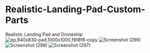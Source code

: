 # Realistic-Landing-Pad-Custom-Parts
Realistic Landing Pad and Droneship
![pp,840x830-pad,1000x1000,f8f8f8-copy](https://github.com/sfsupgrades/Landing-Pad-custom-parts/assets/121486721/ba8c34b0-4738-4f63-8b30-2c1379213019)
![Screenshot (296)](https://github.com/sfsupgrades/Landing-Pad-custom-parts/assets/121486721/ff665e5d-a0c0-4d02-990b-54ae92b99b50)
![Screenshot (298)](https://github.com/sfsupgrades/Landing-Pad-custom-parts/assets/121486721/92d2e632-406a-497c-8c1f-b7ec72828001)
![Screenshot (297)](https://github.com/sfsupgrades/Landing-Pad-custom-parts/assets/121486721/81b14c12-520a-4874-ae54-372fa4c7e1a2)
